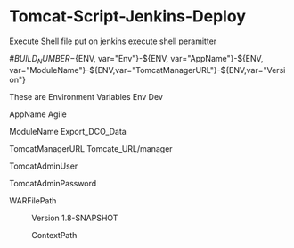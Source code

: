 # Tomcat-Script-Jenkins-Deploy
Execute Shell file put on jenkins execute shell peramitter

#${BUILD_NUMBER}-${ENV, var="Env"}-${ENV, var="AppName"}-${ENV, var="ModuleName"}-${ENV,var="TomcatManagerURL"}-${ENV,var="Version"}

These are Environment Variables
Env	Dev

AppName	Agile

ModuleName	Export_DCO_Data

TomcatManagerURL Tomcate_URL/manager

TomcatAdminUser	<USER NAME>
  
TomcatAdminPassword	

WARFilePath <DIR PATH> 

Version	1.8-SNAPSHOT

ContextPath	
